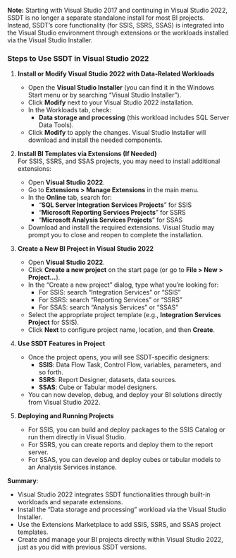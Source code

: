 **Note:** Starting with Visual Studio 2017 and continuing in Visual Studio 2022, SSDT is no longer a separate standalone install for most BI projects. Instead, SSDT’s core functionality (for SSIS, SSRS, SSAS) is integrated into the Visual Studio environment through extensions or the workloads installed via the Visual Studio Installer.

### Steps to Use SSDT in Visual Studio 2022

1. **Install or Modify Visual Studio 2022 with Data-Related Workloads**  
   - Open the **Visual Studio Installer** (you can find it in the Windows Start menu or by searching “Visual Studio Installer”).  
   - Click **Modify** next to your Visual Studio 2022 installation.
   - In the Workloads tab, check:
     - **Data storage and processing** (this workload includes SQL Server Data Tools).
   - Click **Modify** to apply the changes. Visual Studio Installer will download and install the needed components.
   
2. **Install BI Templates via Extensions (If Needed)**  
   For SSIS, SSRS, and SSAS projects, you may need to install additional extensions:
   - Open **Visual Studio 2022**.
   - Go to **Extensions > Manage Extensions** in the main menu.
   - In the **Online** tab, search for:
     - “**SQL Server Integration Services Projects**” for SSIS
     - “**Microsoft Reporting Services Projects**” for SSRS
     - “**Microsoft Analysis Services Projects**” for SSAS
   - Download and install the required extensions. Visual Studio may prompt you to close and reopen to complete the installation.

3. **Create a New BI Project in Visual Studio 2022**  
   - Open **Visual Studio 2022**.
   - Click **Create a new project** on the start page (or go to **File > New > Project…**).
   - In the “Create a new project” dialog, type what you’re looking for:
     - For SSIS: search “Integration Services” or “SSIS”
     - For SSRS: search “Reporting Services” or “SSRS”
     - For SSAS: search “Analysis Services” or “SSAS”
   - Select the appropriate project template (e.g., **Integration Services Project** for SSIS).
   - Click **Next** to configure project name, location, and then **Create**.

4. **Use SSDT Features in Project**  
   - Once the project opens, you will see SSDT-specific designers:
     - **SSIS**: Data Flow Task, Control Flow, variables, parameters, and so forth.
     - **SSRS**: Report Designer, datasets, data sources.
     - **SSAS**: Cube or Tabular model designers.
   - You can now develop, debug, and deploy your BI solutions directly from Visual Studio 2022.

5. **Deploying and Running Projects**  
   - For SSIS, you can build and deploy packages to the SSIS Catalog or run them directly in Visual Studio.
   - For SSRS, you can create reports and deploy them to the report server.
   - For SSAS, you can develop and deploy cubes or tabular models to an Analysis Services instance.

**Summary**:  
- Visual Studio 2022 integrates SSDT functionalities through built-in workloads and separate extensions.  
- Install the “Data storage and processing” workload via the Visual Studio Installer.  
- Use the Extensions Marketplace to add SSIS, SSRS, and SSAS project templates.  
- Create and manage your BI projects directly within Visual Studio 2022, just as you did with previous SSDT versions.
